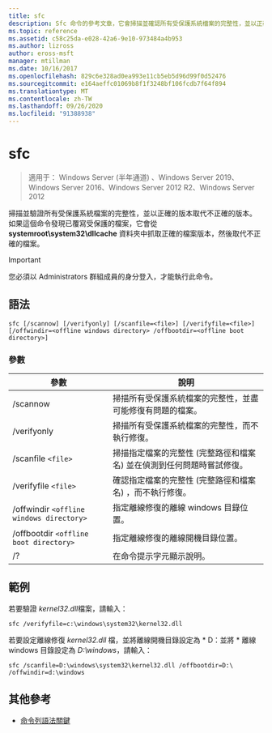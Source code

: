 ```yaml
---
title: sfc
description: Sfc 命令的參考文章，它會掃描並確認所有受保護系統檔案的完整性，並以正確的版本取代不正確的版本。
ms.topic: reference
ms.assetid: c58c25da-e028-42a6-9e10-973484a4b953
ms.author: lizross
author: eross-msft
manager: mtillman
ms.date: 10/16/2017
ms.openlocfilehash: 829c6e328ad0ea993e11cb5eb5d96d99f0d52476
ms.sourcegitcommit: e164aeffc01069b8f1f3248bf106fcdb7f64f894
ms.translationtype: MT
ms.contentlocale: zh-TW
ms.lasthandoff: 09/26/2020
ms.locfileid: "91388938"
---
```

# <a name="sfc"></a>sfc

> 適用于： Windows Server (半年通道) 、Windows Server 2019、Windows Server 2016、Windows Server 2012 R2、Windows Server 2012

掃描並驗證所有受保護系統檔案的完整性，並以正確的版本取代不正確的版本。 如果這個命令發現已覆寫受保護的檔案，它會從 **systemroot\system32\dllcache** 資料夾中抓取正確的檔案版本，然後取代不正確的檔案。

> [!IMPORTANT]
> 您必須以 Administrators 群組成員的身分登入，才能執行此命令。

## <a name="syntax"></a>語法

```
sfc [/scannow] [/verifyonly] [/scanfile=<file>] [/verifyfile=<file>] [/offwindir=<offline windows directory> /offbootdir=<offline boot directory>]
```

### <a name="parameters"></a>參數

| 參數 | 說明 |
|--|--|
| /scannow | 掃描所有受保護系統檔案的完整性，並盡可能修復有問題的檔案。 |
| /verifyonly | 掃描所有受保護系統檔案的完整性，而不執行修復。 |
| /scanfile `<file>` | 掃描指定檔案的完整性 (完整路徑和檔案名) 並在偵測到任何問題時嘗試修復。 |
| /verifyfile `<file>` | 確認指定檔案的完整性 (完整路徑和檔案名) ，而不執行修復。 |
| /offwindir `<offline windows directory>` | 指定離線修復的離線 windows 目錄位置。 |
| /offbootdir `<offline boot directory>` | 指定離線修復的離線開機目錄位置。 |
| /? | 在命令提示字元顯示說明。 |

## <a name="examples"></a>範例

若要驗證 *kernel32.dll*檔案，請輸入：

```
sfc /verifyfile=c:\windows\system32\kernel32.dll
```

若要設定離線修復 *kernel32.dll* 檔，並將離線開機目錄設定為 * D：並將 \* 離線 windows 目錄設定為 *D:\windows*，請輸入：

```
sfc /scanfile=D:\windows\system32\kernel32.dll /offbootdir=D:\ /offwindir=d:\windows
```

## <a name="additional-references"></a>其他參考

- [命令列語法關鍵](command-line-syntax-key.md)
